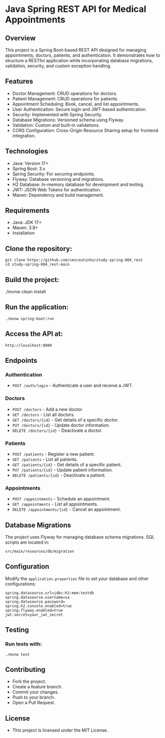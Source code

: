 # Java Spring REST API for Medical Appointments

## Overview

This project is a Spring Boot-based REST API designed for managing appointments, doctors, patients, and authentication. It demonstrates how to structure a RESTful application while incorporating database migrations, validation, security, and custom exception handling.

## Features

- Doctor Management: CRUD operations for doctors.
- Patient Management: CRUD operations for patients.
- Appointment Scheduling: Book, cancel, and list appointments.
- User Authentication: Secure login and JWT-based authentication.
- Security: Implemented with Spring Security.
- Database Migrations: Versioned schema using Flyway.
- Validation: Custom and built-in validations.
- CORS Configuration: Cross-Origin Resource Sharing setup for frontend integration.

## Technologies

- Java: Version 17+
- Spring Boot: 3.x
- Spring Security: For securing endpoints.
- Flyway: Database versioning and migrations.
- H2 Database: In-memory database for development and testing.
- JWT: JSON Web Tokens for authentication.
- Maven: Dependency and build management.

## Requirements
- Java: JDK 17+
- Maven: 3.8+
- Installation

## Clone the repository:

```
git clone https://github.com/cmscoutinho/study-spring-004_rest
cd study-spring-004_rest-main
```

## Build the project:
./mvnw clean install

## Run the application:

`./mvnw spring-boot:run`

## Access the API at:
`http://localhost:8080`


## Endpoints

### Authentication
- `POST /auth/login` - Authenticate a user and receive a JWT.

### Doctors
- `POST /doctors` - Add a new doctor.
- `GET /doctors` - List all doctors.
- `GET /doctors/{id}` - Get details of a specific doctor.
- `PUT /doctors/{id}` - Update doctor information.
- `DELETE /doctors/{id}` - Deactivate a doctor.

### Patients
- `POST /patients` - Register a new patient.
- `GET /patients` - List all patients.
- `GET /patients/{id}` - Get details of a specific patient.
- `PUT /patients/{id}` - Update patient information.
- `DELETE /patients/{id}` - Deactivate a patient.

### Appointments
- `POST /appointments` - Schedule an appointment.
- `GET /appointments` - List all appointments.
- `DELETE /appointments/{id}` - Cancel an appointment.

## Database Migrations
The project uses Flyway for managing database schema migrations. SQL scripts are located in:

```src/main/resources/db/migration```


## Configuration
Modify the `application.properties` file to set your database and other configurations:
```properties
spring.datasource.url=jdbc:h2:mem:testdb
spring.datasource.username=sa
spring.datasource.password=
spring.h2.console.enabled=true
spring.flyway.enabled=true
jwt.secret=your_jwt_secret
```

## Testing

### Run tests with:

```./mvnw test```

## Contributing

- Fork the project.
- Create a feature branch.
- Commit your changes.
- Push to your branch.
- Open a Pull Request.

## License

- This project is licensed under the MIT License.
